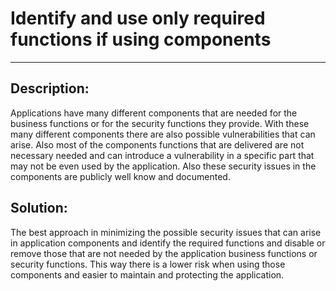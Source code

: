 # Identify and use only required functions if using components
-------

## Description:

Applications have many different components that are needed for the business functions 
or for the security functions they provide. With these many different components there are
also possible vulnerabilities that can arise. Also most of the components functions 
that are delivered are not necessary needed and can introduce a vulnerability in a specific part
that may not be even used by the application. Also these security issues in the components 
are publicly well know and documented. 

## Solution:

The best approach in minimizing the possible security issues that can arise in application 
components and identify the required functions and disable or remove those that are not
needed by the application business functions or security functions. This way there is a lower risk
when using those components and easier to maintain and protecting the application.